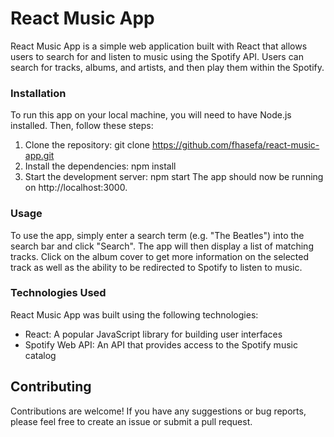 # React Music App

React Music App is a simple web application built with React that allows users to search for and listen to music using the Spotify API. Users can search for tracks, albums, and artists, and then play them within the Spotify.



### Installation

To run this app on your local machine, you will need to have Node.js installed. Then, follow these steps:

1. Clone the repository: git clone https://github.com/fhasefa/react-music-app.git
2. Install the dependencies: npm install
3. Start the development server: npm start
The app should now be running on http://localhost:3000.

### Usage

To use the app, simply enter a search term (e.g. "The Beatles") into the search bar and click "Search". The app will then display a list of matching tracks. Click on the album cover to get more information on the selected track as well as the ability to be redirected to Spotify to listen to music.

### Technologies Used

React Music App was built using the following technologies:

* React: A popular JavaScript library for building user interfaces
* Spotify Web API: An API that provides access to the Spotify music catalog

## Contributing

Contributions are welcome! If you have any suggestions or bug reports, please feel free to create an issue or submit a pull request.